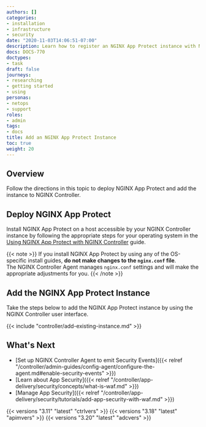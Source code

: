```yaml
---
authors: []
categories:
- installation
- infrastructure
- security
date: "2020-11-03T14:06:51-07:00"
description: Learn how to register an NGINX App Protect instance with NGINX Controller for use with the ADC module.
docs: DOCS-770
doctypes:
- task
draft: false
journeys:
- researching
- getting started
- using
personas:
- netops
- support
roles:
- admin
tags:
- docs
title: Add an NGINX App Protect Instance
toc: true
weight: 20
---
```


## Overview

Follow the directions in this topic to deploy NGINX App Protect and add the instance to NGINX Controller.

## Deploy NGINX App Protect

<div data-proofer-ignore>

Install NGINX App Protect on a host accessible by your NGINX Controller instance by following the appropriate steps for your operating system in the [Using NGINX App Protect with NGINX Controller](https://docs.nginx.com/nginx-app-protect/admin-guide/install-for-controller/) guide.

{{< note >}}
If you install NGINX App Protect by using any of the OS-specific install guides, **do not make changes to the `nginx.conf` file**.  
The NGINX Controller Agent manages `nginx.conf` settings and will make the appropriate adjustments for you.
{{< /note >}}

</div>

## Add the NGINX App Protect Instance

Take the steps below to add the NGINX App Protect instance by using the NGINX Controller user interface.

{{< include "controller/add-existing-instance.md" >}}

## What's Next

- [Set up NGINX Controller Agent to emit Security Events]({{< relref "/controller/admin-guides/config-agent/configure-the-agent.md#enable-security-events" >}})
- [Learn about App Security]({{< relref "/controller/app-delivery/security/concepts/what-is-waf.md" >}})
- [Manage App Security]({{< relref "/controller/app-delivery/security/tutorials/add-app-security-with-waf.md" >}})

{{< versions "3.11" "latest" "ctrlvers" >}}
{{< versions "3.18" "latest" "apimvers" >}}
{{< versions "3.20" "latest" "adcvers" >}}
